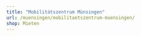 ```yaml
---
title: "Mobilitätszentrum Münsingen"
url: /muensingen/mobilitaetszentrum-muensingen/
shop: Mieten
---
```

